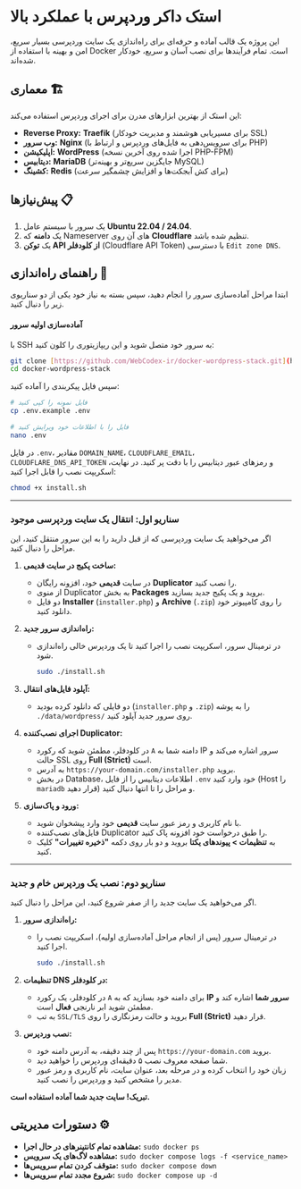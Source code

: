 # استک داکر وردپرس با عملکرد بالا

این پروژه یک قالب آماده و حرفه‌ای برای راه‌اندازی یک سایت وردپرسی بسیار سریع، امن و بهینه با استفاده از Docker است. تمام فرآیندها برای نصب آسان و سریع، خودکار شده‌اند.

## معماری 🏗️

این استک از بهترین ابزارهای مدرن برای اجرای وردپرس استفاده می‌کند:
* **Reverse Proxy:** **Traefik** (برای مسیریابی هوشمند و مدیریت خودکار SSL)
* **وب سرور:** **Nginx** (برای سرویس‌دهی به فایل‌های وردپرس و ارتباط با PHP)
* **اپلیکیشن:** **WordPress** (اجرا شده روی آخرین نسخه PHP-FPM)
* **دیتابیس:** **MariaDB** (جایگزین سریع‌تر و بهینه‌تر MySQL)
* **کشینگ:** **Redis** (برای کش آبجکت‌ها و افزایش چشمگیر سرعت)

## پیش‌نیازها 📋

1.  یک سرور با سیستم عامل **Ubuntu 22.04 / 24.04**.
2.  یک **دامنه** که Nameserver های آن روی **Cloudflare** تنظیم شده باشد.
3.  یک **توکن API از کلودفلر** (Cloudflare API Token) با دسترسی `Edit zone DNS`.

## راهنمای راه‌اندازی 🚀

ابتدا مراحل آماده‌سازی سرور را انجام دهید، سپس بسته به نیاز خود یکی از دو سناریوی زیر را دنبال کنید.

#### **آماده‌سازی اولیه سرور**

با SSH به سرور خود متصل شوید و این ریپازیتوری را کلون کنید:
```bash
git clone [https://github.com/WebCodex-ir/docker-wordpress-stack.git](https://github.com/WebCodex-ir/docker-wordpress-stack.git)
cd docker-wordpress-stack
````

سپس فایل پیکربندی را آماده کنید:

```bash
# فایل نمونه را کپی کنید
cp .env.example .env

# فایل را با اطلاعات خود ویرایش کنید
nano .env
```

در فایل `.env`، مقادیر `DOMAIN_NAME`، `CLOUDFLARE_EMAIL`، `CLOUDFLARE_DNS_API_TOKEN` و رمزهای عبور دیتابیس را با دقت پر کنید. در نهایت، اسکریپت نصب را قابل اجرا کنید:

```bash
chmod +x install.sh
```

-----

### **سناریو اول: انتقال یک سایت وردپرسی موجود**

اگر می‌خواهید یک سایت وردپرسی که از قبل دارید را به این سرور منتقل کنید، این مراحل را دنبال کنید.

1.  **ساخت پکیج در سایت قدیمی:**

      * در سایت **قدیمی** خود، افزونه رایگان **Duplicator** را نصب کنید.
      * از منوی Duplicator به بخش **Packages** بروید و یک پکیج جدید بسازید.
      * دو فایل **Installer** (`installer.php`) و **Archive** (`.zip`) را روی کامپیوتر خود دانلود کنید.

2.  **راه‌اندازی سرور جدید:**

      * در ترمینال سرور، اسکریپت نصب را اجرا کنید تا یک وردپرس خالی راه‌اندازی شود.
        ```bash
        sudo ./install.sh
        ```

3.  **آپلود فایل‌های انتقال:**

      * دو فایلی که دانلود کرده بودید (`installer.php` و `.zip`) را به پوشه `./data/wordpress/` روی سرور جدید آپلود کنید.

4.  **اجرای نصب‌کننده Duplicator:**

      * در کلودفلر، مطمئن شوید که رکورد `A` دامنه شما به IP سرور اشاره می‌کند و حالت SSL روی **Full (Strict)** است.
      * به آدرس `https://your-domain.com/installer.php` بروید.
      * در بخش Database، اطلاعات دیتابیس را از فایل `.env` خود وارد کنید (Host را `mariadb` قرار دهید) و مراحل را تا انتها دنبال کنید.

5.  **ورود و پاک‌سازی:**

      * با نام کاربری و رمز عبور سایت **قدیمی** خود وارد پیشخوان شوید.
      * فایل‌های نصب‌کننده Duplicator را طبق درخواست خود افزونه پاک کنید.
      * به **تنظیمات \> پیوندهای یکتا** بروید و دو بار روی دکمه **"ذخیره تغییرات"** کلیک کنید.

-----

### **سناریو دوم: نصب یک وردپرس خام و جدید**

اگر می‌خواهید یک سایت جدید را از صفر شروع کنید، این مراحل را دنبال کنید.

1.  **راه‌اندازی سرور:**

      * در ترمینال سرور (پس از انجام مراحل آماده‌سازی اولیه)، اسکریپت نصب را اجرا کنید.
        ```bash
        sudo ./install.sh
        ```

2.  **تنظیمات DNS در کلودفلر:**

      * در کلودفلر، یک رکورد `A` برای دامنه خود بسازید که به **IP سرور شما** اشاره کند و مطمئن شوید ابر نارنجی **فعال** است.
      * به تب `SSL/TLS` بروید و حالت رمزنگاری را روی **Full (Strict)** قرار دهید.

3.  **نصب وردپرس:**

      * پس از چند دقیقه، به آدرس دامنه خود `https://your-domain.com` بروید.
      * شما صفحه معروف نصب ۵ دقیقه‌ای وردپرس را خواهید دید.
      * زبان خود را انتخاب کرده و در مرحله بعد، عنوان سایت، نام کاربری و رمز عبور مدیر را مشخص کنید و وردپرس را نصب کنید.

**تبریک\! سایت جدید شما آماده استفاده است.**

## دستورات مدیریتی ⚙️

  * **مشاهده تمام کانتینرهای در حال اجرا:** `sudo docker ps`
  * **مشاهده لاگ‌های یک سرویس:** `sudo docker compose logs -f <service_name>`
  * **متوقف کردن تمام سرویس‌ها:** `sudo docker compose down`
  * **شروع مجدد تمام سرویس‌ها:** `sudo docker compose up -d`

<!-- end list -->
